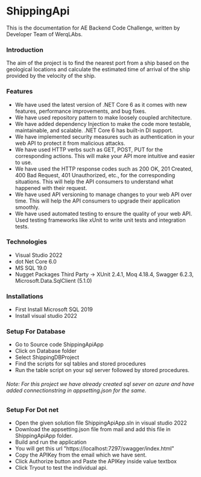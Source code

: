 # ShippingApi

 This is the documentation for AE Backend Code Challenge, written by Developer Team of WerqLAbs.

### Introduction
The aim of the project is to find the nearest port from a ship based on the geological locations and calculate the estimated time of arrival of the ship provided by the velocity of the ship.

### Features
- We have used the latest version of .NET Core 6 as it comes with new features, performance improvements, and bug fixes.
- We have used repository pattern to make loosely coupled architecture.
- We have added dependency Injection to make the code more testable, maintainable, and scalable. .NET Core 6 has built-in DI support.
- We have implemented security measures such as authentication in your web API to protect it from malicious attacks. 
- We have used HTTP verbs such as GET, POST, PUT for the corresponding actions. This will make your API more intuitive and easier to use.
- We have used the HTTP response codes such as 200 OK, 201 Created, 400 Bad Request, 401 Unauthorized, etc., for the corresponding situations. This will help the API   consumers to understand what happened with their request.
- We have used  API versioning to manage changes to your web API over time. This will help the API consumers to upgrade their application smoothly.
- We have used automated testing to ensure the quality of your web API. Used testing frameworks like xUnit to write unit tests and integration tests.

### Technologies
- Visual Studio 2022
- dot Net Core 6.0
- MS SQL 19.0
- Nugget Packages Third Party -> XUnit 2.4.1, Moq 4.18.4, Swagger 6.2.3, Microsoft.Data.SqlClient (5.1.0)

### Installations
- First Install Microsoft SQL 2019
- Install visual studio 2022

### Setup For Database
- Go to Source code ShippingApiApp
- Click on Database folder
- Select ShippingDBProject
- Find the scripts for sql tables and stored procedures
- Run the table script on your sql server followed by stored procedures. 

###### Note: For this project we have already created sql sever on azure and have added connectionstring in appsetting.json for the same.

### Setup For Dot net
- Open the given solution file ShippingApiApp.sln in visual studio 2022
- Download the appsetting.json file from mail and add this file in ShippingApiApp folder.
- Build and run the application
- You will get this url "https://localhost:7297/swagger/index.html"
- Copy the  APIKey from the email which we have sent. 
- Click Authorize button and Paste the APIKey inside value textbox 
- Click Tryout to test the individual api.



